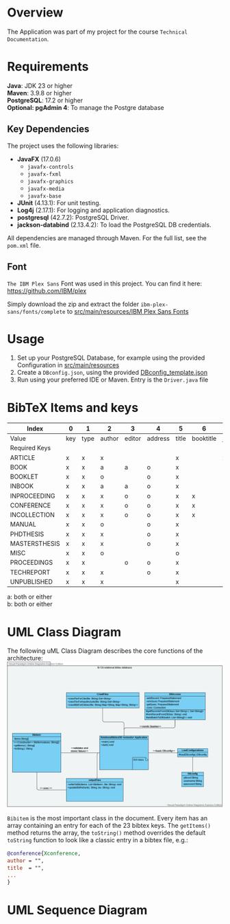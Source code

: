 # Overview
The Application was part of my project for the course `Technical Documentation`.

# Requirements  

**Java**: JDK 23 or higher  
**Maven**: 3.9.8 or higher  
**PostgreSQL**: 17.2 or higher  
**Optional: pgAdmin 4**: To manage the Postgre database

## Key Dependencies
The project uses the following libraries:  

- **JavaFX** (17.0.6)  
  - `javafx-controls`  
  - `javafx-fxml`  
  - `javafx-graphics`  
  - `javafx-media`  
  - `javafx-base`  
- **JUnit** (4.13.1): For unit testing.  
- **Log4j** (2.17.1): For logging and application diagnostics.  
- **postgresql** (42.7.2): PostgreSQL Driver.  
- **jackson-databind** (2.13.4.2): To load the PostgreSQL DB credentials.

All dependencies are managed through Maven. For the full list, see the `pom.xml` file.

## Font

`The IBM Plex Sans` Font was used in this project. You can find it here:  
https://github.com/IBM/plex  

Simply download the zip and extract the folder `ibm-plex-sans/fonts/complete` to [src/main/resources/IBM Plex Sans Fonts](src/main/resources/IBM%20Plex%20Sans%20Fonts/)

# Usage

1. Set up your PostgreSQL Database, for example using the provided Configuration in [src/main/resources](src/main/resources)
2. Create a `DBconfig.json`, using the provided [DBconfig_template.json](DBconfig_template.json)
3. Run using your preferred IDE or Maven. Entry is the `Driver.java` file

# BibTeX Items and keys

| Index         | 0   | 1    | 2      | 3      | 4       | 5     | 6         | 7       | 8         | 9    | 10           | 11           | 12          | 13     | 14     | 15     | 16   | 17      | 18      | 19    | 20     | 21    | 22   |
|---------------|-----|------|--------|--------|---------|-------|-----------|---------|-----------|------|--------------|--------------|-------------|--------|--------|--------|------|---------|---------|-------|--------|-------|------|
| Value         | key | type | author | editor | address | title | booktitle | journal | publisher | year | howpublished | organization | institution | school | volume | series | type | edition | chapter | month | number | pages | note |
| Required Keys |     |      |        |        |         |       |           |         |           |      |              |              |             |        |        |        |      |         |         |       |        |       |      |
| ARTICLE       | x   | x    | x      |        |         | x     |           | x       |           | x    |              |              |             |        | o      |        |      |         |         | o     | o      | o     | o    |
| BOOK          | x   | x    | a      | a      | o       | x     |           |         | x         | x    |              |              |             |        | o      | o      |      | o       |         | o     | o      |       | o    |
| BOOKLET       | x   | x    | o      |        | o       | x     |           |         |           | o    | o            |              |             |        |        |        |      |         |         | o     |        |       | o    |
| INBOOK        | x   | x    | a      | a      | o       | x     |           |         | x         | x    |              |              |             |        | o      | o      | o    | o       | b       | o     | o      | b     | o    |
| INPROCEEDING  | x   | x    | x      | o      | o       | x     | x         |         | o         | x    |              | o            |             |        | o      | o      |      |         |         | o     | o      | o     | o    |
| CONFERENCE    | x   | x    | x      | o      | o       | x     | x         |         | o         | x    |              | o            |             |        | o      | o      |      |         |         | o     | o      | o     | o    |
| INCOLLECTION  | x   | x    | x      | o      | o       | x     | x         |         | x         | x    |              |              |             |        | o      | o      | o    | o       | o       | o     | o      | o     | o    |
| MANUAL        | x   | x    | o      |        | o       | x     |           |         |           | o    |              | o            |             |        |        |        |      | o       |         | o     |        |       | o    |
| PHDTHESIS     | x   | x    | x      |        | o       | x     |           |         |           | x    |              |              |             | x      |        |        |      |         |         | o     |        |       | o    |
| MASTERSTHESIS | x   | x    | x      |        | o       | x     |           |         |           | x    |              |              |             | x      |        |        | o    |         |         | o     |        |       | o    |
| MISC          | x   | x    | o      |        |         | o     |           |         |           | o    | o            |              |             |        |        |        |      |         |         | o     |        |       | o    |
| PROCEEDINGS   | x   | x    |        | o      | o       | x     |           |         | o         | x    |              | o            |             |        | o      | o      |      |         |         | o     | o      |       | o    |
| TECHREPORT    | x   | x    | x      |        | o       | x     |           |         |           | x    |              |              | x           |        |        |        | o    |         |         | o     | o      |       | o    |
| UNPUBLISHED   | x   | x    | x      |        |         | x     |           |         |           | o    |              |              |             |        |        |        |      |         |         | o     |        |       | x    |

  
  
a: both or either  
b: both or either

# UML Class Diagram
The following uML Class Diagram describes the core functions of the architecture:  
![UML Class Diagram](documentation/UML_relBib.png)

`Bibitem` is the most important class in the document. Every item has an array containing an entry for each of the 23 bibtex keys. The `getItems()` method returns the array, the `toString()` method overrides the default `toString` function to look like a classic entry in a bibtex file, e.g.:
```BibTeX
@conference{Xconference,   
author = "",
title  = "",
...
}
``` 



# UML Sequence Diagram